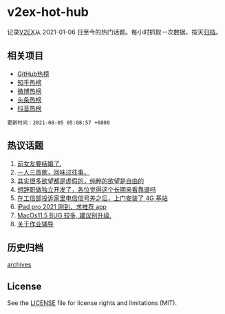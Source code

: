 # v2ex-hot-hub

 记录[V2EX](https://www.v2ex.com/)从 2021-01-06 日至今的热门话题。每小时抓取一次数据，按天[归档](archives)。
 
 ## 相关项目

- [GitHub热榜](https://github.com/lonnyzhang423/github-hot-hub)
- [知乎热榜](https://github.com/lonnyzhang423/zhihu-hot-hub)
- [微博热榜](https://github.com/lonnyzhang423/weibo-hot-hub)
- [头条热榜](https://github.com/lonnyzhang423/toutiao-hot-hub)
- [抖音热榜](https://github.com/lonnyzhang423/douyin-hot-hub)


 `更新时间：2021-08-05 05:08:57 +0800`

## 热议话题

1. [前女友要结婚了.](https://www.v2ex.com/t/793557)
1. [一人三首歌，回味过往事，](https://www.v2ex.com/t/793543)
1. [其实很多欲望都是虚假的，纯粹的欲望是自由的](https://www.v2ex.com/t/793497)
1. [想辞职做独立开发了，各位觉得这个长期来看靠谱吗](https://www.v2ex.com/t/793509)
1. [在工信部投诉家里电信信号差之后，上门安装了 4G 基站](https://www.v2ex.com/t/793653)
1. [iPad pro 2021 刚到，求推荐 app](https://www.v2ex.com/t/793510)
1. [MacOs11.5 BUG 较多, 建议别升级.](https://www.v2ex.com/t/793521)
1. [关于作业辅导](https://www.v2ex.com/t/793515)

## 历史归档

[archives](archives)

## License

See the [LICENSE](LICENSE) file for license rights and limitations (MIT).

